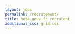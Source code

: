 ```yaml
---
layout: jobs
permalink: /recrutement/
title: beta.gouv.fr recrutent
additional_css: grid.css
---
```

